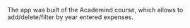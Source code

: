 The app was built of the Academind course, which allows to add/delete/filter by year entered expenses.  
